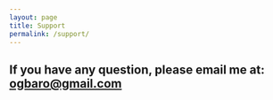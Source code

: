 ```yaml
---
layout: page
title: Support
permalink: /support/
---
```


## If you have any question, please email me at: [ogbaro@gmail.com](mailto:ogbaro@gmail.com)
